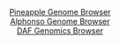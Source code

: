 <div id="Pineapple_Genome_Browser" align="center">
  <a href="https://igv.org/app/?sessionURL=blob:zZJdb5swGEb_i6VWm0TAQD4wUjXRNNmytF3aLEnXqkIOGPACtms7kA_lv8.tNu2mk5qLTZO4MK8Mfp7jswc1kYpyBkLg2W7Hdl1gAVXwZoorUZJrXBEFwgyXilhAkoxIwhICwj3IsNJ4dntpviy0Fip0HKpFq8Is57bybVzhHWe4UXbCK6fPyxIvucSaS.WcS1xzh.Z1qyFLLIRtzvbtjpNijR1cioIzxR1BWB435n_xr1GcE8YrElfrUtOXALHJYzKmdoY_RItplCREqTHZjtKzaDyK5v5gdv.x27.fffm0mHUXp1OaM6zXkpzx1Xwn53Q0Sbffp9GNUIOvOVzdoc3F4MS_OB1sBJVEnbk9N_CDLgoCA4aylGz.p87moUf2_jZOhju89a9OvCFt7nl14p2PNL_t3wTjJzf4Q_eDBUqerI0LIClkL3Sh5cOu1fG6reelG1gQIkNIcgrCh0cLaImTldn.sAd6K4wxQJGn9Ys8FuAyJRKELQRhz0XI67R7bYiQe7D2YC3Lv4d3OLtFPehFnteNM1pqo3MaKyaUjRmz6ySz892RPPsr9nmTTia74tJvFvMRje7aVWOgosEVf5XmMydz.MslmqpvyfRP3HtLEFsvjxUux6Kgd4Xo43GtYaSMd8EYdYZ9dN2GrwFC0NQ9Dk7GZYW12W8m5vWncTWWFDNtBjVVdElLqrcLw5E3IHQ934gLEl5yYyKQ.fIdtKDlduD734L6h8fDDw--">Pineapple Genome Browser</a>
</div>
<div id="Alphonso_Genome_Browser" align="center">
  <a href="https://igv.org/app/?sessionURL=blob:zZJdT9swFIb_i6WiTUrz4ZCmiYSmwFpALQzoQqAIRU7iJB6OHWwnpVT97_OqTbsZEr3YNMkXx0dO_J7Hzwb0WEjCGQgBNB3PdBxgAFnz1QI1LcWXqMEShCWiEhtA4BILzHIMwg0okVQovpnrL2ulWhlaFlHtsEGs4qZ0TdSgV87QSpo5b6wTTinKuECKC2kdC9Rzi1T9cIUz1Lamvts1PatAClmItjVnklstZlW60v9Lf7XSCjPe4LTpqCK7AKnOozMWZok.RckiynMs5Qyvz4ujaHYe3bqTeHk6OlnGX86SeJQcLEjFkOoEPjqv6P2ippGXXeWHXR0nHp9.UwX9OoDH9wP388HkpSUCyyPHd8bu2HfgWKMhrMAv_9PUepE9J_creOsN4BS1.csd1EXjXya8fdJVMp038eqP0wdgawDK8077APJa.KFjG649Mjw4Gv4onbFh24FmJDgB4cOjAZRA.ZM._rABat1qa4DEz91OIANwUWABwmFg274TBNA79A_tIHC2xgZ0gv49wNP4JvBtGEE4SktClVa6SCVrpYkYM_u8NKvXPYnO46TxmBZnlmVwcnLcXWuWy7Nnt4iC6756g6cB9PW7h9TDvifVP_HvPUFMle0rnT3RSLLyJjqbdbry5qfrqyAf1cHy7gLG8ZuI9sNTctEgpc_rjt7.tK5HgiCmdKMnkmSEErVONEm.AqEDXS0vyDnl2kYgquyDbdiG49kff0vqbh.33wE-">Alphonso Genome Browser</a>
</div>


<div id="DAF_Genomics_Browser" align="center">
  <a href="https://igv.org/app/?sessionURL=blob:tZH9S.MwGMf_lwfOn_qadu1aGEfnqRsOBUctU2Q8a9O12CY1SZ1u7H._0FOEO.Q48CAJCc_L95vnc4BnKmTNGcRALHdkuS4YICu.W2LbNfQKWyohLrGR1ABBSyooyynEByhRKkxvFrqyUqqTsW0XWJpbynhb59KSnoWdKXmvKqpTTWJhi3vOcCetnLc6WaGNTVdxJrmNeU6lNB27o2y73qE.3mProSVdt32j6kF1rU1oY4VVonZbs4K._MXIf1DWq_6eZMtkqL.kr_NiklzOk1vvLL27CE7v0utZlgbZybLeMlS9oJPN4lnOZmV0uwmQPzZETK.Vc7GdZlx.836cnL10taBy4obu2BuHTuDB0YCG571GAHkl3Nj1jZCMDeL75tvVGwV6BoLXEN8_GKAE5o86_f4A6rXToEDSp35gZgAXBRUQm5HjhG4UkZEf.k4UuUfjAL1ovpjkeXoThQ5JCAmsDbZav6ybYXxa6M_gV2H8rbPe_4rpdD_vzvcrsZkuVkE2Sp_aiuBi5jhs9QkmAz79VslFi0qHfj3foGCj1VrK1AcV7_hw_Ak-">DAF Genomics Browser</a>
</div>
